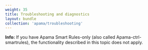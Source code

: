 ```yaml
---
weight: 35
title: Troubleshooting and diagnostics
layout: bundle
collection: 'apama/troubleshooting'
---
```


**Info:** If you have Apama Smart Rules-only (also called Apama-ctrl-smartrules), the functionality described in this topic does not apply. 